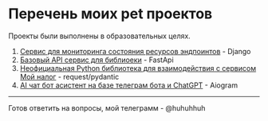 # Перечень моих pet проектов #
Проекты были выполнены в образовательных целях.

1. [Сервис для мониторинга состояния ресурсов эндпоинтов](https://github.com/senylar/pet_monitoring_app.git) - Django
2. [Базовый API сервис для библиоеки](https://github.com/senylar/pet_library_api.git) - FastApi
3. [Неофициальная Python библиотека для взаимодействия с сервисом Мой налог](https://github.com/senylar/MoyNalogPy.git) - request/pydantic
4. [AI чат бот асистент на базе телеграм бота и ChatGPT](https://github.com/senylar/latoken_hack.git) - Aiogram

---

Готов ответить на вопросы, мой телеграмм - @huhuhhuh

